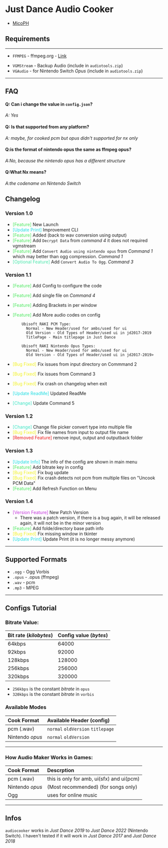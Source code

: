 # **Just Dance Audio Cooker**
- [MicoPH](https://github.com/MicoPH/)
## Requirements

---
- `FFMPEG` -  ffmpeg.org - [Link](https://ffmpeg.org)
* `VGMStream` - Backup Audio (include in `audiotools.zip`)
* `VGAudio` - for Nintendo Switch _Opus_ (include in `audiotools.zip`) 

---

## FAQ

#### Q: Can i change the value in `config.json`?

_A: Yes_

#### Q: Is that supported from any platform?

_A: maybe, for cooked pcm but opus didn't supported for nx only_

#### Q:is the format of nintendo opus the same as ffmpeg opus?

_A:No, because the nintendo opus has a different structure_

#### Q:What Nx means?

_A:the codename on Nintendo Switch_


## Changelog

### Version 1.0
- <span style="color:#4ae75d">[Feature]</span> New Launch
- <span style="color:#21dde2">[Update Print]</span> Improvement CLI
- <span style="color:#4ae75d">[Feature]</span> Added (back to wav conversion using output)
- <span style="color:#4ae75d">[Feature]</span> Add  `Decrypt Data` from _command 4_ it does not required vgmstream
- <span style="color:#4ae75d">[Feature]</span> Add  `Convert Audio using nintendo opus` from _Command 1_ which may better than ogg compression. _Command 1_
- <span style="color:#4ae7ab">[Optional Feature]</span> Add `Convert Audio To Ogg`. _Command 3_

### Version 1.1
- <span style="color:#4ae75d">[Feature]</span> Add Config to configure the code
- <span style="color:#4ae75d">[Feature]</span> Add single file on _Command 4_
- <span style="color:#4ae75d">[Feature]</span> Adding Brackets in per window
- <span style="color:#4ae75d">[Feature]</span> Add More audio codes on config

          Ubisoft RAKI PCM Type:
            Normal - New Header/used for ambs/used for ui
            Old Version - Old Types of Header/used ui in jd2017-2019
            TitlePage - Main titlepage in Just Dance

          Ubisoft RAKI Nintendo Opus Types:
            Normal - New Header/used for ambs/used for ui
            Old Version - Old Types of Header/used ui in jd2017-2019>

- <span style="color:#f1f11f">[Bug Fixed]</span> Fix issues from input directory on Commmand 2
- <span style="color:#f1f11f">[Bug Fixed]</span> Fix issues from Command 3
- <span style="color:#f1f11f">[Bug Fixed]</span> Fix crash on changelog when exit
- <span style="color:#21dde2">[Update ReadMe]</span> Updated ReadMe
- <span style="color:#3de4c3">[Change]</span> Update Command 5

### Version 1.2
- <span style="color:#3de4c3">[Change]</span> Change  file picker convert type into multiple file
- <span style="color:#f1f11f">[Bug Fixed]</span> Fix file names from input to output file name
- <span style="color:#ed1b1c"> [Removed Feature]</span> remove input, output and outputback folder

### Version 1.3
- <span style="color:#21dde2">[Update Info]</span> The info of the config are shown in main menu
- <span style="color:#4ae75d">[Feature]</span> Add bitrate key in config
- <span style="color:#f1f11f">[Bug Fixed]</span> Fix bug update
- <span style="color:#f1f11f">[Bug Fixed]</span> Fix crash detects not pcm from multiple files on "Uncook PCM Data"
- <span style="color:#4ae75d">[Feature]</span> Add Refresh Function on Menu

### Version 1.4 
- <span style="color:#c53add">[Version Feature]</span> New Patch Version
   - There was a patch version, if there is a bug again, it will be released again, it will not be in the minor version
- <span style="color:#4ae75d">[Feature]</span> Add folde/directory base path info 
- <span style="color:#f1f11f">[Bug Fixed]</span> Fix missing window in tkinter
- <span style="color:#21dde2">[Update Print]</span> Update Print (it is no longer messy anymore)
---
## Supported Formats
- `.ogg` - Ogg Vorbis
- `.opus` - .opus (ffmpeg)
- `.wav` - pcm
- `.mp3` - MPEG

---

## Configs Tutorial
### Bitrate Value:
| Bit rate (_kilobytes_) | Config value (_bytes_)|
| :-----| :----------------- |
|64kbps | 64000
|92kbps | 92000
|128kbps | 128000
|256kbps | 256000 
|320kbps | 320000

- `256kbps` is the constant _bitrate_ in `opus`
- `320kbps` is the constant _bitrate_ in `vorbis`
### Available Modes
|Cook Format| Available Header (config)|
|:-----|:------|
|pcm (.wav) | `normal` `oldVersion` `titlepage`|
|Nintendo _opus_ | `normal` `oldVersion`|

---
### How Audio Maker Works in Games:
|Cook Format| Descrption|
|:------|:-----|
|pcm (.wav)|this is only for amb, ui(sfx) and ui(pcm)|
|Nintendo _opus_|(Most recommended) (for songs only)|
|Ogg|uses for online music|

----
## Infos
`audiocooker` works in _Just Dance 2019_ to _Just Dance 2022_ (Nintendo Switch). I haven't tested if it will work in _Just Dance 2017_ and _Just Dance 2018_
